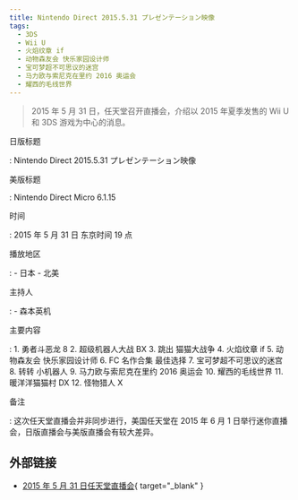 ```yaml
---
title: Nintendo Direct 2015.5.31 プレゼンテーション映像
tags:
  - 3DS
  - Wii U
  - 火焰纹章 if
  - 动物森友会 快乐家园设计师
  - 宝可梦超不可思议的迷宫
  - 马力欧与索尼克在里约 2016 奥运会
  - 耀西的毛线世界
---
```


> 2015 年 5 月 31 日，任天堂召开直播会，介绍以 2015 年夏季发售的 Wii U 和 3DS 游戏为中心的消息。

日版标题

:   Nintendo Direct 2015.5.31 プレゼンテーション映像

美版标题

:   Nintendo Direct Micro 6.1.15

时间

:   2015 年 5 月 31 日 东京时间 19 点

播放地区

:   - 日本
	- 北美

主持人

:   - 森本英机

主要内容

:   1. 勇者斗恶龙 8
	2. 超级机器人大战 BX
	3. 跳出 猫猫大战争
	4. 火焰纹章 if
	5. 动物森友会 快乐家园设计师
	6. FC 名作合集 最佳选择
	7. 宝可梦超不可思议的迷宫
	8. 转转 小机器人
	9. 马力欧与索尼克在里约 2016 奥运会
	10. 耀西的毛线世界
	11. 暖洋洋猫猫村 DX
	12. 怪物猎人 X

备注

:   这次任天堂直播会并非同步进行，美国任天堂在 2015 年 6 月 1 日举行迷你直播会，日版直播会与美版直播会有较大差异。

## 外部链接

- [2015 年 5 月 31 日任天堂直播会](https://www.bilibili.com/video/BV1LJ411L7GN/){ target="_blank" }
